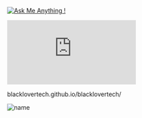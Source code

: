 
[![Ask Me Anything !](https://img.shields.io/badge/Ask%20me-anything-1abc9c.svg)](https://GitHub.com/blacklovertech/mail)

[![Only 100 Kb](https://badge-size.herokuapp.com/Naereen/StrapDown.js/master/strapdown.min.js)](https://github.com/blacklovertech)

blacklovertech.github.io/blacklovertech/

![name](https://camo.githubusercontent.com/7998890254268d8ed476c9f66d3fa59d21dd354d2090036083c82af4cda2a0eb/68747470733a2f2f666f7274686562616467652e636f6d2f696d616765732f6261646765732f6275696c742d776974682d6c6f76652e737667)
